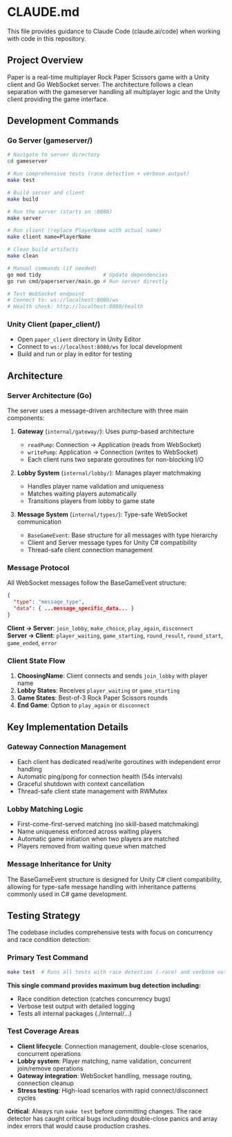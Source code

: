 # CLAUDE.md

This file provides guidance to Claude Code (claude.ai/code) when working with code in this repository.

## Project Overview
Paper is a real-time multiplayer Rock Paper Scissors game with a Unity client and Go WebSocket server. The architecture follows a clean separation with the gameserver handling all multiplayer logic and the Unity client providing the game interface.

## Development Commands

### Go Server (gameserver/)
```bash
# Navigate to server directory
cd gameserver

# Run comprehensive tests (race detection + verbose output)
make test

# Build server and client
make build

# Run the server (starts on :8080)
make server

# Run client (replace PlayerName with actual name)
make client name=PlayerName

# Clean build artifacts  
make clean

# Manual commands (if needed)
go mod tidy                    # Update dependencies
go run cmd/paperserver/main.go # Run server directly

# Test WebSocket endpoint
# Connect to: ws://localhost:8080/ws
# Health check: http://localhost:8080/health
```

### Unity Client (paper_client/)
- Open `paper_client` directory in Unity Editor
- Connect to `ws://localhost:8080/ws` for local development
- Build and run or play in editor for testing

## Architecture

### Server Architecture (Go)
The server uses a message-driven architecture with three main components:

1. **Gateway** (`internal/gateway/`): Uses pump-based architecture
   - `readPump`: Connection → Application (reads from WebSocket)
   - `writePump`: Application → Connection (writes to WebSocket)
   - Each client runs two separate goroutines for non-blocking I/O

2. **Lobby System** (`internal/lobby/`): Manages player matchmaking
   - Handles player name validation and uniqueness
   - Matches waiting players automatically
   - Transitions players from lobby to game state

3. **Message System** (`internal/types/`): Type-safe WebSocket communication
   - `BaseGameEvent`: Base structure for all messages with type hierarchy
   - Client and Server message types for Unity C# compatibility
   - Thread-safe client connection management

### Message Protocol
All WebSocket messages follow the BaseGameEvent structure:
```json
{
  "type": "message_type",
  "data": { ...message_specific_data... }
}
```

**Client → Server**: `join_lobby`, `make_choice`, `play_again`, `disconnect`  
**Server → Client**: `player_waiting`, `game_starting`, `round_result`, `round_start`, `game_ended`, `error`

### Client State Flow
1. **ChoosingName**: Client connects and sends `join_lobby` with player name
2. **Lobby States**: Receives `player_waiting` or `game_starting`
3. **Game States**: Best-of-3 Rock Paper Scissors rounds
4. **End Game**: Option to `play_again` or `disconnect`

## Key Implementation Details

### Gateway Connection Management
- Each client has dedicated read/write goroutines with independent error handling
- Automatic ping/pong for connection health (54s intervals)
- Graceful shutdown with context cancellation
- Thread-safe client state management with RWMutex

### Lobby Matching Logic
- First-come-first-served matching (no skill-based matchmaking)
- Name uniqueness enforced across waiting players
- Automatic game initiation when two players are matched
- Players removed from waiting queue when matched

### Message Inheritance for Unity
The BaseGameEvent structure is designed for Unity C# client compatibility, allowing for type-safe message handling with inheritance patterns commonly used in C# game development.

## Testing Strategy

The codebase includes comprehensive tests with focus on concurrency and race condition detection:

### Primary Test Command
```bash
make test  # Runs all tests with race detection (-race) and verbose output (-v)
```

**This single command provides maximum bug detection including:**
- Race condition detection (catches concurrency bugs)
- Verbose test output with detailed logging
- Tests all internal packages (./internal/...)

### Test Coverage Areas
- **Client lifecycle**: Connection management, double-close scenarios, concurrent operations
- **Lobby system**: Player matching, name validation, concurrent join/remove operations  
- **Gateway integration**: WebSocket handling, message routing, connection cleanup
- **Stress testing**: High-load scenarios with rapid connect/disconnect cycles

**Critical**: Always run `make test` before committing changes. The race detector has caught critical bugs including double-close panics and array index errors that would cause production crashes.